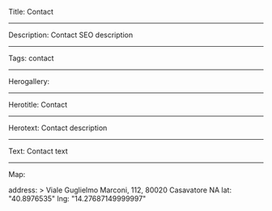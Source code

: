 Title: Contact

----

Description: Contact SEO description

----

Tags: contact

----

Herogallery: 

----

Herotitle: Contact

----

Herotext: Contact description

----

Text: Contact text

----

Map: 

address: >
  Viale Guglielmo Marconi, 112, 80020
  Casavatore NA
lat: "40.8976535"
lng: "14.27687149999997"